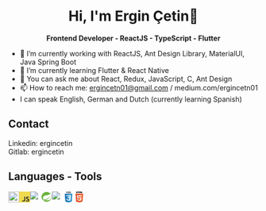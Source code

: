 ### <h1 align="center">Hi, I'm Ergin Çetin👋 </h1>

**<p align="center">Frontend Developer - ReactJS - TypeScript - Flutter</p>**

- 🔭 I’m currently working with ReactJS, Ant Design Library, MaterialUI, Java Spring Boot
- 🌱 I’m currently learning Flutter & React Native
- 💬 You can ask me about React, Redux, JavaScript, C, Ant Design
- 📫 How to reach me: ergincetn01@gmail.com / medium.com/ergincetn01
- I can speak English, German and Dutch (currently learning Spanish)
<h2> Contact </h2>
Linkedin: ergincetin <br/>
Gitlab: ergincetin
<h2>Languages - Tools</h2>
<img height="22" width="22" src="https://raw.githubusercontent.com/ahsanazim/workshop/master/img/logo.png" align="left" />
<img width="22" src="https://raw.githubusercontent.com/github/explore/80688e429a7d4ef2fca1e82350fe8e3517d3494d/topics/javascript/javascript.png" align="left" />
<img width="22" src="https://gw.alipayobjects.com/zos/rmsportal/KDpgvguMpGfqaHPjicRK.svg" align="left" />
<img width="22" src="https://raw.githubusercontent.com/github/explore/80688e429a7d4ef2fca1e82350fe8e3517d3494d/topics/spring-boot/spring-boot.png" align="left" />
<img width="22" src="https://e7.pngegg.com/pngimages/743/345/png-clipart-bash-git-computer-icons-installation-command-line-interface-github-text-logo-thumbnail.png" align="left" />
<img width="22" src="https://raw.githubusercontent.com/github/explore/80688e429a7d4ef2fca1e82350fe8e3517d3494d/topics/css/css.png" align="left" />
<img width="22" src="https://raw.githubusercontent.com/github/explore/80688e429a7d4ef2fca1e82350fe8e3517d3494d/topics/html/html.png" align="left" />

<!--- [<img width="22" src="https://unpkg.com/simple-icons@v4/icons/linkedin.svg" align="left" />][linkedin] 
[<img width="22" src="https://unpkg.com/simple-icons@v4/icons/medium.svg" align="left" />][medium] 

[linkedin]:https://www.linkedin.com/in/ergincetin/
--->
